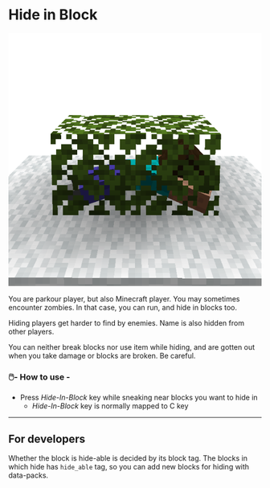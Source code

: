 # Hide in Block

![Hide in block](../resources/actions/HideInBlock.png)

You are parkour player, but also Minecraft player. You may sometimes encounter zombies.
In that case, you can run, and hide in blocks too.

Hiding players get harder to find by enemies. Name is also hidden from other players.

You can neither break blocks nor use item while hiding, and are gotten out when you take damage or blocks are broken. Be
careful.

### 🖱️- How to use -

- Press *Hide-In-Block* key while sneaking near blocks you want to hide in
    - *Hide-In-Block* key is normally mapped to C key

---

## For developers

Whether the block is hide-able is decided by its block tag.
The blocks in which hide has `hide_able` tag, so you can add new blocks for hiding with data-packs.